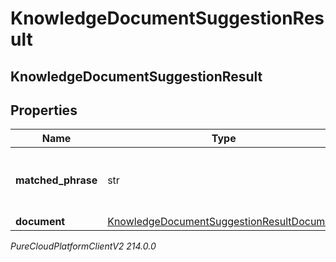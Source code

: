 # KnowledgeDocumentSuggestionResult

## KnowledgeDocumentSuggestionResult

## Properties

|Name | Type | Description | Notes|
|------------ | ------------- | ------------- | -------------|
| **matched_phrase** | str | Matched phrase to the autocomplete suggestions query. | [optional] |
| **document** | [KnowledgeDocumentSuggestionResultDocument](KnowledgeDocumentSuggestionResultDocument) |  | [optional] |



_PureCloudPlatformClientV2 214.0.0_
